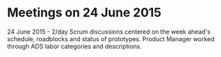 # Meetings on 24 June 2015 #

24 June 2015 - 2/day Scrum discussions centered on the week ahead's schedule, roadblocks and status of prototypes. Product Manager worked through ADS labor categories and descriptions.
